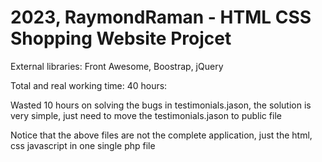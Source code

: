 # 2023, RaymondRaman - HTML CSS Shopping Website Projcet

External libraries:
Front Awesome, Boostrap, jQuery

Total and real working time:
40 hours: 

Wasted 10 hours on solving the bugs in testimonials.jason, the solution is very simple, 
just need to move the testimonials.jason to public file


Notice that the above files are not the complete application, just the html, css javascript in one single php file
